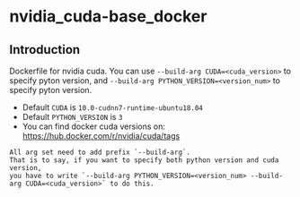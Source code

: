 # nvidia_cuda-base_docker

## Introduction
Dockerfile for nvidia cuda. You can use `--build-arg CUDA=<cuda_version>` to specify pyton version, and `--build-arg PYTHON_VERSION=<version_num>` to specify pyton version.
- Default `CUDA` is `10.0-cudnn7-runtime-ubuntu18.04`
- Default `PYTHON_VERSION` is `3`
- You can find docker cuda versions on: https://hub.docker.com/r/nvidia/cuda/tags


```
All arg set need to add prefix `--build-arg`. 
That is to say, if you want to specify both python version and cuda version, 
you have to write `--build-arg PYTHON_VERSION=<version_num> --build-arg CUDA=<cuda_version>` to do this.
```